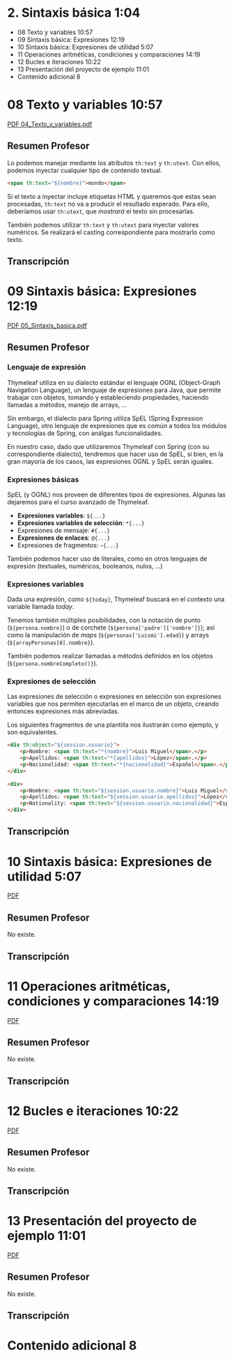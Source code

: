# 2. Sintaxis básica 1:04
   * 08 Texto y variables 10:57 
   * 09 Sintaxis básica: Expresiones 12:19 
   * 10 Sintaxis básica: Expresiones de utilidad 5:07 
   * 11 Operaciones aritméticas, condiciones y comparaciones 14:19 
   * 12 Bucles e iteraciones 10:22 
   * 13 Presentación del proyecto de ejemplo 11:01 
   * Contenido adicional 8
   
# 08 Texto y variables 10:57

[PDF 04_Texto_y_variables.pdf](pdfs/04_Texto_y_variables.pdf)

## Resumen Profesor

Lo podemos manejar mediante los atributos `th:text` y `th:utext`. Con ellos, podemos inyectar cualquier tipo de contenido textual.

```html
<span th:text="${nombre}">mundo</span>
```

Si el texto a inyectar incluye etiquetas HTML y queremos que estas sean procesadas, `th:text` no va a producir el resultado esperado. Para ello, deberíamos usar `th:utext`, que *mostrará* el texto sin procesarlas.

También podemos utilizar `th:text` y `th:utext` para inyectar valores numéricos. Se realizará el casting correspondiente para mostrarlo como texto.

## Transcripción

# 09 Sintaxis básica: Expresiones 12:19 

[PDF 05_Sintaxis_basica.pdf](pdfs/05_Sintaxis_basica.pdf)

## Resumen Profesor

### Lenguaje de expresión

Thymeleaf utiliza en su dialecto estándar el lenguaje OGNL (Object-Graph Navigation Language), un lenguaje de expresiones para Java, que permite trabajar con objetos, tomando y estableciendo propiedades, haciendo llamadas a métodos, manejo de arrays, ...

Sin embargo, el dialecto para Spring utiliza SpEL (Spring Expression Language), otro lenguaje de expresiones que es común a todos los módulos y tecnologías de Spring, con análgas funcionalidades.

En nuestro caso, dado que utilizaremos Thymeleaf con Spring (con su correspondiente dialecto), tendremos que hacer uso de SpEL, si bien, en la gran mayoría de los casos, las expresiones OGNL y SpEL serán iguales.

### Expresiones básicas

SpEL (y OGNL) nos proveen de diferentes tipos de expresiones. Algunas las dejaremos para el curso avanzado de Thymeleaf.

* **Expresiones variables**: `${...}`
* **Expresiones variables de selección**: `*{...}`
* Expresiones de mensaje: `#{...}`
* **Expresiones de enlaces**: `@{...}`
* Expresiones de fragmentos: `~{...}`

También podemos hacer uso de literales, como en otros lenguajes de expresión (textuales, numéricos, booleanos, nulos, …)

### Expresiones variables

Dada una expresión, como `${today}`, Thymeleaf buscará en el contexto una variable llamada *today*.

Tenemos también múltiples posibilidades, con la notación de punto (`${persona.nombre}`) o de corchete (`${persona['padre']['nombre']}`); así como la manipulación de *maps* (`${personas['Luismi'].edad}`) y arrays (`${arrayPersonas[0].nombre}`).

También podemos realizar llamadas a métodos definidos en los objetos (`${persona.nombreCompleto()}`).

### Expresiones de selección

Las expresiones de selección o expresiones en selección son expresiones variables que nos permiten ejecutarlas en el marco de un objeto, creando entonces expresiones más abreviadas.

Los siguientes fragmentos de una plantilla nos ilustrarán como ejemplo, y son equivalentes.

```html
<div th:object="${session.usuario}">
    <p>Nombre: <span th:text="*{nombre}">Luis Miguel</span>.</p>
    <p>Apellidos: <span th:text="*{apellidos}">López</span>.</p>
    <p>Nacionalidad: <span th:text="*{nacionalidad}">Español</span>.</p>
</div>
 
<div>
    <p>Nombre: <span th:text="${session.usuario.nombre}">Luis Miguel</span>.</p>
    <p>Apellidos: <span th:text="${session.usuario.apellidos}">López</span>.</p>
    <p>Nationality: <span th:text="${session.usuario.nacionalidad}">Español</span>.</p>
</div>
```

## Transcripción

# 10 Sintaxis básica: Expresiones de utilidad 5:07 

[PDF ](pdfs/)

## Resumen Profesor

No existe.

## Transcripción

# 11 Operaciones aritméticas, condiciones y comparaciones 14:19 

[PDF ](pdfs/)

## Resumen Profesor

No existe.

## Transcripción

# 12 Bucles e iteraciones 10:22 

[PDF ](pdfs/)

## Resumen Profesor

No existe.

## Transcripción

# 13 Presentación del proyecto de ejemplo 11:01 

[PDF ](pdfs/)

## Resumen Profesor

No existe.

## Transcripción

# Contenido adicional 8   
